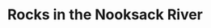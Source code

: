 ---
title: "Rocks in the Nooksack River"
picture: "/assets/camera-roll/2018/2018-03-06-rocks-in-the-nooksack-river/20180306_194743966_iOS.jpg"
thumbnail: "/assets/camera-roll/2018/2018-03-06-rocks-in-the-nooksack-river/20180306_194743966_iOS-thumbnail.jpg"
tags:
  - Nooksack River
  - Photograph  
---